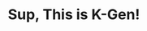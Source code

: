 <div align="center">
  <h1>Sup, This is K-Gen! </h1><br>
 <!-- <p>"Brick walls are there for a reason. The brick walls are not there  to keep us out. The brick walls are there to show how badly we want something. Because the brick walls are there to stop the people who don't want something badly enough. " - Randy Pausch</p>
-->
  
 <!-- <p> Happy Coding Day - 404! </p> [https://verbose-xylophone-7pgwwrjrrq6fv9r-8501.app.github.dev/](https://supreme-guide-g7g665v57v92wvxq-8501.app.github.dev/) -->
 <p>  </p>
 <!--
<a href="https://git.io/streak-stats"><img src="https://streak-stats.demolab.com?user=khagendra01&theme=calm-pink" alt="GitHub Streak" /></a>
-->
</div>
<!-- 
  <p> life init </p>
  <p> life add dayNumber </p>
  <p> life commit -m "Highlight of the Day" </p>
  <p> life push origin main </p>
-->
 
<div align="center">
 <!-- <img src="https://github-readme-stats.vercel.app/api?username=khagendra01&show_icons=true&locale=en" alt="khagendra01" /> -->
<!--  <img src="https://github-readme-streak-stats.herokuapp.com/?user=khagendra01" alt="khagendra01" /> -->
</div>


